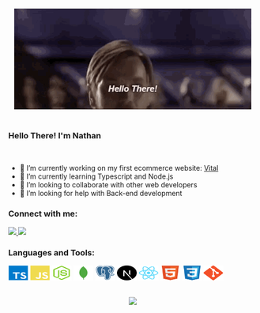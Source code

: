 <br />

<div align="center">
    <img src="./hello-there.gif" />
</div>

<br />

### Hello There! I'm Nathan

<br />

- 🔭 I’m currently working on my first ecommerce website: [Vital](https://vital-neon.vercel.app/)
- 🌱 I’m currently learning Typescript and Node.js
- 👯 I’m looking to collaborate with other web developers 
- 🤔 I’m looking for help with Back-end development

### Connect with me:
<div style="display: inline_block" >
    <a href="mailto: nahtann@outlook.com">
        <img src="https://img.shields.io/badge/Microsoft_Outlook-0078D4?style=for-the-badge&logo=microsoft-outlook&logoColor=white">
    </a>
    <a href="https://www.linkedin.com/in/nathan-neri-8358271ab/" target="_blank">
        <img src="https://img.shields.io/badge/-LinkedIn-%230077B5?style=for-the-badge&logo=linkedin&logoColor=white" target="_blank">
    </a>
</div>

### Languages and Tools:
<div style="display: inline_block" >
    <img align="center" alt="NahtanN-Ts" height="30" width="40" src="https://raw.githubusercontent.com/devicons/devicon/master/icons/typescript/typescript-plain.svg">
    <img align="center" alt="NahtanN-Js" height="30" width="40" src="https://raw.githubusercontent.com/devicons/devicon/master/icons/javascript/javascript-plain.svg">
    <img align="center" alt="NahtanN-Ts" height="30" width="40" src="https://raw.githubusercontent.com/devicons/devicon/master/icons/nodejs/nodejs-plain.svg">
    <img align="center" alt="NahtanN-Ts" height="30" width="40" src="https://raw.githubusercontent.com/devicons/devicon/master/icons/mongodb/mongodb-plain.svg">
    <img align="center" alt="NahtanN-Ts" height="30" width="40" src="https://raw.githubusercontent.com/devicons/devicon/master/icons/postgresql/postgresql-plain.svg">
    <img align="center" alt="NahtanN-React" height="30" width="40" src="https://raw.githubusercontent.com/devicons/devicon/master/icons/nextjs/nextjs-original.svg">
    <img align="center" alt="NahtanN-React" height="30" width="40" src="https://raw.githubusercontent.com/devicons/devicon/master/icons/react/react-original.svg">
    <img align="center" alt="NahtanN-HTML" height="30" width="40" src="https://raw.githubusercontent.com/devicons/devicon/master/icons/html5/html5-original.svg">
    <img align="center" alt="NahtanN-CSS" height="30" width="40" src="https://raw.githubusercontent.com/devicons/devicon/master/icons/css3/css3-original.svg">
    <img align="center" alt="NahtanN-CSS" height="30" width="40" src="https://raw.githubusercontent.com/devicons/devicon/master/icons/git/git-original.svg">
</div>

<br />
<br />

<div align="center" >
    <img src="https://github-readme-stats.vercel.app/api/top-langs/?username=NahtanN&layout=compact&langs_count=16&theme=great-gatsby"/>
</div>
